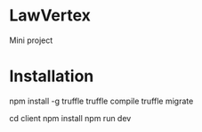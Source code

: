 # LawVertex
Mini project

# Installation
npm install -g truffle
truffle compile
truffle migrate

cd client
npm install
npm run dev